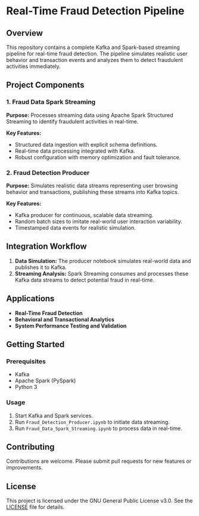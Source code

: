 # Real-Time Fraud Detection Pipeline

## Overview
This repository contains a complete Kafka and Spark-based streaming pipeline for real-time fraud detection. The pipeline simulates realistic user behavior and transaction events and analyzes them to detect fraudulent activities immediately.

## Project Components

### 1. Fraud Data Spark Streaming
**Purpose:**
Processes streaming data using Apache Spark Structured Streaming to identify fraudulent activities in real-time.

**Key Features:**
- Structured data ingestion with explicit schema definitions.
- Real-time data processing integrated with Kafka.
- Robust configuration with memory optimization and fault tolerance.

### 2. Fraud Detection Producer
**Purpose:**
Simulates realistic data streams representing user browsing behavior and transactions, publishing these streams into Kafka topics.

**Key Features:**
- Kafka producer for continuous, scalable data streaming.
- Random batch sizes to imitate real-world user interaction variability.
- Timestamped data events for realistic simulation.

## Integration Workflow
1. **Data Simulation:** The producer notebook simulates real-world data and publishes it to Kafka.
2. **Streaming Analysis:** Spark Streaming consumes and processes these Kafka data streams to detect potential fraud in real-time.

## Applications
- **Real-Time Fraud Detection**
- **Behavioral and Transactional Analytics**
- **System Performance Testing and Validation**

## Getting Started
### Prerequisites
- Kafka
- Apache Spark (PySpark)
- Python 3

### Usage
1. Start Kafka and Spark services.
2. Run `Fraud_Detection_Producer.ipynb` to initiate data streaming.
3. Run `Fraud_Data_Spark_Streaming.ipynb` to process data in real-time.

## Contributing
Contributions are welcome. Please submit pull requests for new features or improvements.

## License

This project is licensed under the GNU General Public License v3.0. See the [LICENSE](LICENSE) file for details.

